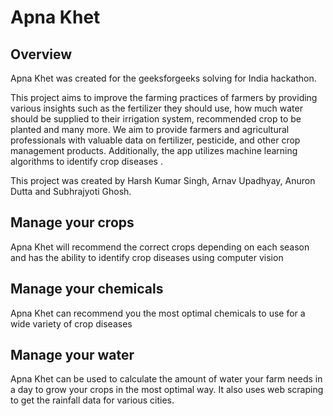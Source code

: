 # Apna Khet
## Overview
Apna Khet was created for the geeksforgeeks solving for India hackathon. 

This project aims to improve the farming practices of farmers by providing various insights such as the fertilizer they should use, how much water should be supplied to their irrigation system, recommended crop to be planted and many more. We aim to provide farmers and agricultural professionals with valuable data on fertilizer, pesticide, and other crop management products. Additionally, the app utilizes machine learning algorithms to identify crop diseases .

This project was created by Harsh Kumar Singh, Arnav Upadhyay, Anuron Dutta and Subhrajyoti Ghosh.

## Manage your crops 
Apna Khet will recommend the correct crops depending on each season and has the ability to identify crop diseases using computer vision

## Manage your chemicals
Apna Khet can recommend you the most optimal chemicals to use for a wide variety of crop diseases

## Manage your water
Apna Khet can be used to calculate the amount of water your farm needs in a day to grow your crops in the most optimal way. It also uses web scraping to get the rainfall data for various cities.
